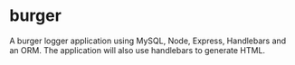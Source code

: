 # burger
A burger logger application using MySQL, Node, Express, Handlebars and an ORM. The application will also use handlebars to generate HTML.
